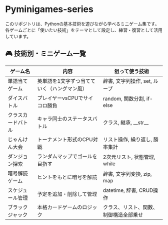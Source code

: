 # Pyminigames-series
このリポジトリは、Pythonの基本技術を遊びながら学べるミニゲーム集です。  
各ゲームごとに「使いたい技術」をテーマとして設定し、練習・復習として活用しています。

## 🎮 技術別・ミニゲーム一覧
| ゲーム名           | 内容                                  | 狙って使う技術                          |
|--------------------|---------------------------------------|-----------------------------------------|
| 単語当てゲーム     | 英単語を1文字ずつ当てていく（ハングマン風） | 辞書, 文字列操作, set, ループ         |
| ダイスバトル       | プレイヤーvsCPUでサイコロ勝負         | random, 関数分割, if-else              |
| クラスカードバトル | キャラ同士のステータスバトル          | クラス, 継承, \_\_str\_\_             |
| じゃんけん大会     | トーナメント形式のCPU対戦              | リスト操作, 繰り返し, 勝率集計         |
| ダンジョン探索     | ランダムマップでゴールを目指す         | 2次元リスト, 状態管理, while          |
| 暗号解読ゲーム     | ヒントをもとに暗号を解読               | 辞書, 文字列変換, zip, map             |
| スケジュール管理   | 予定を追加・削除して管理               | datetime, 辞書, CRUD操作               |
| ブラックジャック   | 本格カードゲームのロジック              | クラス、リスト、関数、制御構造全部乗せ |
